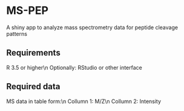 # MS-PEP
A shiny app to analyze mass spectrometry data for peptide cleavage patterns

## Requirements
R 3.5 or higher\n
Optionally: RStudio or other interface

## Required data
MS data in table form:\n
  Collumn 1: M/Z\n
  Collumn 2: Intensity
